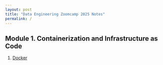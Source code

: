 ```yaml
---
layout: post
title: "Data Engineering Zoomcamp 2025 Notes"
permalink: /
---
```

## Module 1. Containerization and Infrastructure as Code
1. [Docker](https://youngjunkim93.github.io/de_zoomcamp_2025/1_1_docker)
